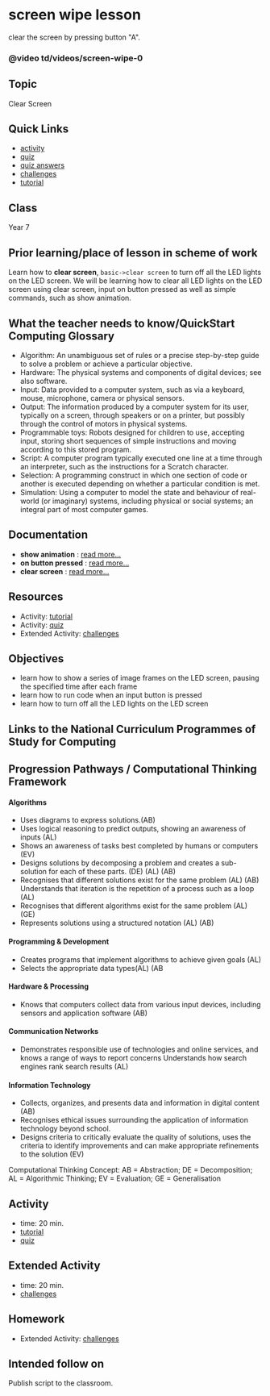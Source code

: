 # screen wipe lesson

clear the screen by pressing button "A".

### @video td/videos/screen-wipe-0

## Topic

Clear Screen

## Quick Links

* [activity](/lessons/screen-wipe/activity)
* [quiz](/lessons/screen-wipe/quiz)
* [quiz answers](/lessons/screen-wipe/quiz-answers)
* [challenges](/lessons/screen-wipe/challenges)
* [tutorial](/lessons/screen-wipe/tutorial)

## Class

Year 7

## Prior learning/place of lesson in scheme of work

Learn how to **clear screen**, `basic->clear screen` to turn off all the LED lights on the LED screen. We will be learning how to clear all LED lights on the LED screen using clear screen, input on button pressed as well as simple commands, such as show animation.

## What the teacher needs to know/QuickStart Computing Glossary

* Algorithm: An unambiguous set of rules or a precise step-by-step guide to solve a problem or achieve a particular objective.
* Hardware: The physical systems and components of digital devices; see also software.
* Input: Data provided to a computer system, such as via a keyboard, mouse, microphone, camera or physical sensors.
* Output: The information produced by a computer system for its user, typically on a screen, through speakers or on a printer, but possibly through the control of motors in physical systems.
* Programmable toys: Robots designed for children to use, accepting input, storing short sequences of simple instructions and moving according to this stored program.
* Script: A computer program typically executed one line at a time through an interpreter, such as the instructions for a Scratch character.
* Selection: A programming construct in which one section of code or another is executed depending on whether a particular condition is met.
* Simulation: Using a computer to model the state and behaviour of real-world (or imaginary) systems, including physical or social systems; an integral part of most computer games.

## Documentation

* **show animation** : [read more...](/reference/basic/show-animation)
* **on button pressed** : [read more...](/reference/input/on-button-pressed)
* **clear screen** : [read more...](/reference/basic/clear-screen)

## Resources

* Activity: [tutorial](/lessons/screen-wipe/tutorial)
* Activity: [quiz](/lessons/screen-wipe/quiz)
* Extended Activity: [challenges](/lessons/screen-wipe/challenges)

## Objectives

* learn how to show a series of image frames on the LED screen, pausing the specified time after each frame
* learn how to run code when an input button is pressed
* learn how to turn off all the LED lights on the LED screen

## Links to the National Curriculum Programmes of Study for Computing

## Progression Pathways / Computational Thinking Framework

#### Algorithms

* Uses diagrams to express solutions.(AB)
*  Uses logical reasoning to predict  outputs, showing an awareness of inputs (AL)
* Shows an awareness of tasks best completed by humans or computers (EV)
*  Designs solutions  by decomposing a problem and creates a sub-solution for each of these parts. (DE) (AL) (AB)
* Recognises that different solutions exist for the same problem (AL) (AB)  Understands that iteration is the repetition of a process such as a loop (AL)
* Recognises that different algorithms exist for the same problem (AL) (GE)
* Represents solutions using a structured notation (AL) (AB)

#### Programming & Development

* Creates programs that implement algorithms to achieve given goals (AL)
* Selects the appropriate data types(AL) (AB

#### Hardware & Processing

* Knows that computers collect data from various input devices, including sensors and application software (AB)

#### Communication Networks

* Demonstrates responsible use of technologies and online services, and knows a range of ways to report concerns Understands how search engines rank search results (AL)

#### Information Technology

* Collects, organizes, and presents data and information in digital content (AB)
* Recognises ethical issues surrounding the application of information technology beyond school.
* Designs criteria to critically evaluate the quality of solutions, uses the criteria to identify improvements and can make appropriate refinements to the solution (EV)

Computational Thinking Concept: AB = Abstraction; DE = Decomposition; AL = Algorithmic Thinking; EV = Evaluation; GE = Generalisation

## Activity

* time: 20 min.
* [tutorial](/lessons/screen-wipe/tutorial)
* [quiz](/lessons/screen-wipe/quiz)

## Extended Activity

* time: 20 min.
* [challenges](/lessons/screen-wipe/challenges)

## Homework

* Extended Activity: [challenges](/lessons/screen-wipe/challenges)

## Intended follow on

Publish script to the classroom.

